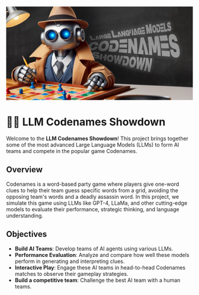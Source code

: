 ![Repository banner](media/codenames_banner.jpg)
# 🧠🤖 LLM Codenames Showdown

Welcome to the **LLM Codenames Showdown**! This project brings together some of the most advanced Large Language Models (LLMs) to form AI teams and compete in the popular game Codenames.

## Overview

Codenames is a word-based party game where players give one-word clues to help their team guess specific words from a grid, avoiding the opposing team's words and a deadly assassin word. In this project, we simulate this game using LLMs like GPT-4, LLaMa, and other cutting-edge models to evaluate their performance, strategic thinking, and language understanding.

## Objectives

- **Build AI Teams**: Develop teams of AI agents using various LLMs.
- **Performance Evaluation**: Analyze and compare how well these models perform in generating and interpreting clues.
- **Interactive Play**: Engage these AI teams in head-to-head Codenames matches to observe their gameplay strategies.
- **Build a competitive team**: Challenge the best AI team with a human teams.
